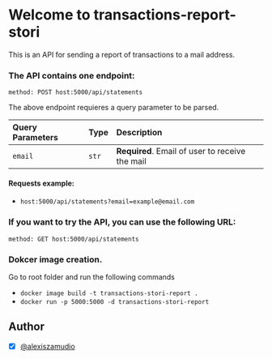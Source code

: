 # Welcome to transactions-report-stori

This is an API for sending a report of transactions to a mail address.

### The API contains one endpoint:
```method: POST host:5000/api/statements```

The above endpoint requieres a query parameter to be parsed.

| Query Parameters| Type        | Description                                     |
| :-------------  | :---------- | :---------------------------------------------- |
| `email`         | `str`       | **Required**. Email of user to receive the mail |


#### Requests example:

  - ```host:5000/api/statements?email=example@email.com```

### If you want to try the API, you can use the following URL:
```method: GET host:5000/api/statements```

### Dokcer image creation.
Go to root folder and run the following commands
  - ```docker image build -t transactions-stori-report .```
  - ```docker run -p 5000:5000 -d transactions-stori-report```


## Author
- [X] [@alexiszamudio](https://github.com/AlexisZamudioOrtega08)